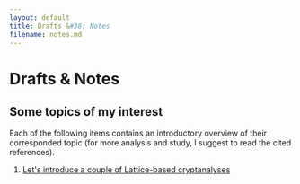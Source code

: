 ```yaml
---
layout: default
title: Drafts &#38; Notes
filename: notes.md
--- 
```


# Drafts &#38; Notes
## Some topics of my interest

Each of the following items contains an introductory overview of their corresponded topic (for more analysis and study, I suggest to read the cited references).

<!--
* Isogeny-based cryptography:
	1. [B-SIDH, the twist-agnostic SIDH protocol](notes/bsidh.html);
* Let's talk about _lattices_ on (EC)DSA
-->

1. [Let's introduce a couple of Lattice-based cryptanalyses](notes/lattices-at-work.html)

<!--
	1. [CSIDH, the Commutative SIDH protocol](notes.md) 
	<br><label for="file">TBA:</label><progress id="file" value="30" max="100"> 30% </progress>;
	1. [The Supersingular Isogeny Diffie-Hellman protocol](notes.md) 
	<br><label for="file">TBA:</label><progress id="file" value="5" max="100"> 5% </progress>;
-->
<!--<br><label for="file">TBA:</label><progress id="file" value="15" max="100"> 15% </progress>;-->
<!--1. [CSIDH, the Commutative SIDH protocol](notes/csidh.md);-->
